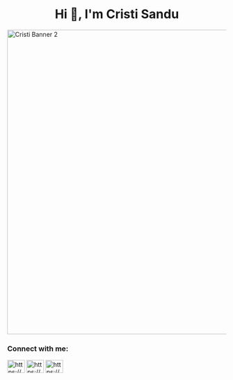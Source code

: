<h1 align="center">Hi 👋, I'm Cristi Sandu</h1>
<img src="https://github.com/CristiSanduX/CristiSanduX/assets/97184692/bc2d2c66-9856-49b6-b654-2d74e9785fa9" align="center"  alt="Cristi Banner 2" width="700">


<h3 align="left">Connect with me:</h3>
<p align="left">
<a href="https://linkedin.com/in/https://www.linkedin.com/in/cristisandux/" target="blank"><img align="center" src="https://raw.githubusercontent.com/rahuldkjain/github-profile-readme-generator/master/src/images/icons/Social/linked-in-alt.svg" alt="https://www.linkedin.com/in/cristisandux/" height="30" width="40" /></a>
<a href="https://fb.com/https://www.facebook.com/cristisandux/" target="blank"><img align="center" src="https://raw.githubusercontent.com/rahuldkjain/github-profile-readme-generator/master/src/images/icons/Social/facebook.svg" alt="https://www.facebook.com/cristisandux/" height="30" width="40" /></a>
<a href="https://instagram.com/https://www.instagram.com/cristisandux/" target="blank"><img align="center" src="https://raw.githubusercontent.com/rahuldkjain/github-profile-readme-generator/master/src/images/icons/Social/instagram.svg" alt="https://www.instagram.com/cristisandux/" height="30" width="40" /></a>
</p>

